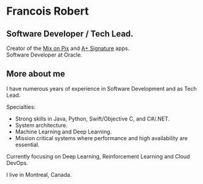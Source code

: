 # Francois Robert

## Software Developer / Tech Lead. 
Creator of the [Mix on Pix](https://apps.apple.com/us/app/mix-on-pix-text-on-photos/id633281586) and [A+ Signature](https://apps.apple.com/us/app/a-signature-lite/id423141311) apps.   
Software Developer at Oracle.

## More about me
I have numerous years of experience in Software Development and as Tech Lead.  

Specialties: 
- Strong skills in Java, Python, Swift/Objective C, and C#/.NET. 
- System architecture. 
- Machine Learning and Deep Learning.
- Mission critical systems where performance and high availability are essential.  

Currently focusing on Deep Learning, Reinforcement Learning and Cloud DevOps.  

I live in Montreal, Canada.
